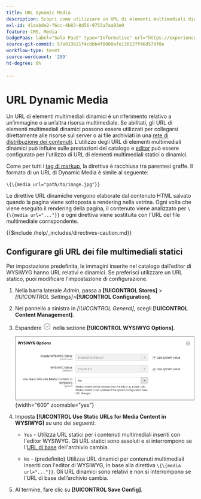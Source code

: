 ```yaml
---
title: URL Dynamic Media
description: Scopri come utilizzare un URL di elementi multimediali dinamici come riferimento relativo a un’immagine o a un’altra risorsa multimediale.
exl-id: 41aabde2-f6cc-4b83-8d56-9753a7aa93e9
feature: CMS, Media
badgePaas: label="Solo PaaS" type="Informative" url="https://experienceleague.adobe.com/it/docs/commerce/user-guides/product-solutions" tooltip="Applicabile solo ai progetti Adobe Commerce on Cloud (infrastruttura PaaS gestita da Adobe) e ai progetti on-premise."
source-git-commit: 57a913b21f4cbbb4f0800afe13012ff46d578f8e
workflow-type: tm+mt
source-wordcount: '289'
ht-degree: 0%

---
```


# URL Dynamic Media

Un URL di elementi multimediali dinamici è un riferimento relativo a un’immagine o a un’altra risorsa multimediale. Se abilitati, gli URL di elementi multimediali dinamici possono essere utilizzati per collegarsi direttamente alle risorse sul server o ai file archiviati in una [rete di distribuzione dei contenuti](media-storage-content-delivery-network.md). L&#39;utilizzo degli URL di elementi multimediali dinamici può influire sulle prestazioni del catalogo e [editor](editor.md#configure-the-editor) può essere configurato per l&#39;utilizzo di URL di elementi multimediali statici o dinamici.

Come per tutti i [tag di markup](../systems/markup-tags.md), la direttiva è racchiusa tra parentesi graffe. Il formato di un URL di Dynamic Media è simile al seguente:

`\{\{media url="path/to/image.jpg"}}`

Le direttive URL dinamiche vengono elaborate dal contenuto HTML salvato quando la pagina viene sottoposta a rendering nella vetrina. Ogni volta che viene eseguito il rendering della pagina, il contenuto viene analizzato per `\{\{media url="..."}}` e ogni direttiva viene sostituita con l&#39;URL del file multimediale corrispondente.

{{$include /help/_includes/directives-caution.md}}

## Configurare gli URL dei file multimediali statici

Per impostazione predefinita, le immagini inserite nel catalogo dall’editor di WYSIWYG hanno URL relativi e dinamici. Se preferisci utilizzare un URL statico, puoi modificare l’impostazione di configurazione.

1. Nella barra laterale _Admin_, passa a **[!UICONTROL Stores]** > _[!UICONTROL Settings]_>**[!UICONTROL Configuration]**.

1. Nel pannello a sinistra in _[!UICONTROL General]_, scegli **[!UICONTROL Content Management]**.

1. Espandere ![Il selettore di espansione](../assets/icon-display-expand.png) nella sezione **[!UICONTROL WYSIWYG Options]**.

   ![Opzioni WYSIWYG](./assets/content-management-wysiwyg-options.png){width="600" zoomable="yes"}

1. Imposta **[!UICONTROL Use Static URLs for Media Content in WYSIWYG]** su uno dei seguenti:

   - `Yes` - Utilizza URL statici per i contenuti multimediali inseriti con l&#39;editor WYSIWYG. Gli URL statici sono assoluti e si interrompono se l&#39;[URL di base](../stores-purchase/store-urls.md) dell&#39;archivio cambia.

   - `No` - (predefinito) Utilizza URL dinamici per contenuti multimediali inseriti con l&#39;editor di WYSIWYG, in base alla direttiva `\{\{media url="..."}}`. Gli URL dinamici sono relativi e non si interrompono se l’URL di base dell’archivio cambia.

1. Al termine, fare clic su **[!UICONTROL Save Config]**.
